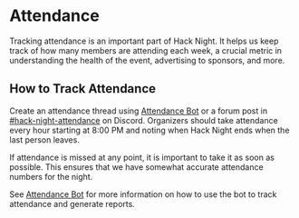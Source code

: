 # Attendance

Tracking attendance is an important part of Hack Night. It helps us keep track of how many members are attending each
week, a crucial metric in understanding the health of the event, advertising to sponsors, and more.

## How to Track Attendance

Create an attendance thread using [Attendance Bot](/engineering/attendance-bot/README.md) or a forum post in
[#hack-night-attendance](https://discord.com/channels/772576325897945119/1287861645628149760) on Discord. Organizers
should take attendance every hour starting at 8:00 PM and noting when Hack Night ends when the last person leaves.

If attendance is missed at any point, it is important to take it as soon as possible. This ensures that we have somewhat
accurate attendance numbers for the night.

See [Attendance Bot](/engineering/attendance-bot/README.md) for more information on how to use the bot to track
attendance and generate reports.
